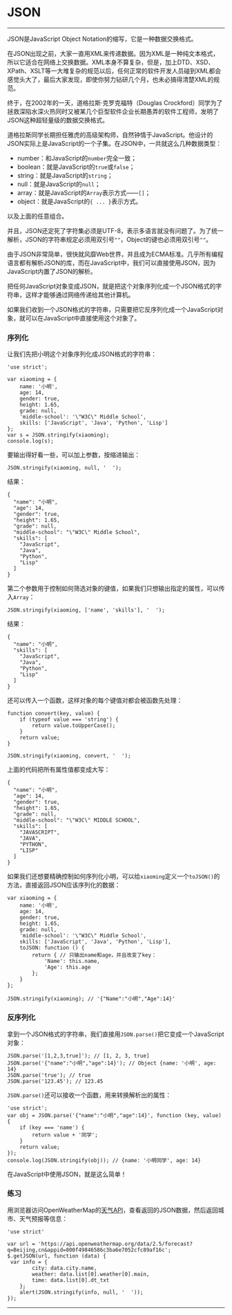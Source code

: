 ​								 															 						

# JSON

------

JSON是JavaScript Object Notation的缩写，它是一种数据交换格式。

在JSON出现之前，大家一直用XML来传递数据。因为XML是一种纯文本格式，所以它适合在网络上交换数据。XML本身不算复杂，但是，加上DTD、XSD、XPath、XSLT等一大堆复杂的规范以后，任何正常的软件开发人员碰到XML都会感觉头大了，最后大家发现，即使你努力钻研几个月，也未必搞得清楚XML的规范。

终于，在2002年的一天，道格拉斯·克罗克福特（Douglas Crockford）同学为了拯救深陷水深火热同时又被某几个巨型软件企业长期愚弄的软件工程师，发明了JSON这种超轻量级的数据交换格式。

道格拉斯同学长期担任雅虎的高级架构师，自然钟情于JavaScript。他设计的JSON实际上是JavaScript的一个子集。在JSON中，一共就这么几种数据类型：

- number：和JavaScript的`number`完全一致；
- boolean：就是JavaScript的`true`或`false`；
- string：就是JavaScript的`string`；
- null：就是JavaScript的`null`；
- array：就是JavaScript的`Array`表示方式——`[]`；
- object：就是JavaScript的`{ ... }`表示方式。

以及上面的任意组合。

并且，JSON还定死了字符集必须是UTF-8，表示多语言就没有问题了。为了统一解析，JSON的字符串规定必须用双引号`""`，Object的键也必须用双引号`""`。

由于JSON非常简单，很快就风靡Web世界，并且成为ECMA标准。几乎所有编程语言都有解析JSON的库，而在JavaScript中，我们可以直接使用JSON，因为JavaScript内置了JSON的解析。

把任何JavaScript对象变成JSON，就是把这个对象序列化成一个JSON格式的字符串，这样才能够通过网络传递给其他计算机。

如果我们收到一个JSON格式的字符串，只需要把它反序列化成一个JavaScript对象，就可以在JavaScript中直接使用这个对象了。

### 序列化

让我们先把小明这个对象序列化成JSON格式的字符串：

```
'use strict';

var xiaoming = {
    name: '小明',
    age: 14,
    gender: true,
    height: 1.65,
    grade: null,
    'middle-school': '\"W3C\" Middle School',
    skills: ['JavaScript', 'Java', 'Python', 'Lisp']
};
var s = JSON.stringify(xiaoming);
console.log(s);

```

要输出得好看一些，可以加上参数，按缩进输出：

```
JSON.stringify(xiaoming, null, '  ');
```

结果：

```
{
  "name": "小明",
  "age": 14,
  "gender": true,
  "height": 1.65,
  "grade": null,
  "middle-school": "\"W3C\" Middle School",
  "skills": [
    "JavaScript",
    "Java",
    "Python",
    "Lisp"
  ]
}
```

第二个参数用于控制如何筛选对象的键值，如果我们只想输出指定的属性，可以传入`Array`：

```
JSON.stringify(xiaoming, ['name', 'skills'], '  ');
```

结果：

```
{
  "name": "小明",
  "skills": [
    "JavaScript",
    "Java",
    "Python",
    "Lisp"
  ]
}
```

还可以传入一个函数，这样对象的每个键值对都会被函数先处理：

```
function convert(key, value) {
    if (typeof value === 'string') {
        return value.toUpperCase();
    }
    return value;
}

JSON.stringify(xiaoming, convert, '  ');
```

上面的代码把所有属性值都变成大写：

```
{
  "name": "小明",
  "age": 14,
  "gender": true,
  "height": 1.65,
  "grade": null,
  "middle-school": "\"W3C\" MIDDLE SCHOOL",
  "skills": [
    "JAVASCRIPT",
    "JAVA",
    "PYTHON",
    "LISP"
  ]
}
```

如果我们还想要精确控制如何序列化小明，可以给`xiaoming`定义一个`toJSON()`的方法，直接返回JSON应该序列化的数据：

```
var xiaoming = {
    name: '小明',
    age: 14,
    gender: true,
    height: 1.65,
    grade: null,
    'middle-school': '\"W3C\" Middle School',
    skills: ['JavaScript', 'Java', 'Python', 'Lisp'],
    toJSON: function () {
        return { // 只输出name和age，并且改变了key：
            'Name': this.name,
            'Age': this.age
        };
    }
};

JSON.stringify(xiaoming); // '{"Name":"小明","Age":14}'
```

### 反序列化

拿到一个JSON格式的字符串，我们直接用`JSON.parse()`把它变成一个JavaScript对象：

```
JSON.parse('[1,2,3,true]'); // [1, 2, 3, true]
JSON.parse('{"name":"小明","age":14}'); // Object {name: '小明', age: 14}
JSON.parse('true'); // true
JSON.parse('123.45'); // 123.45
```

`JSON.parse()`还可以接收一个函数，用来转换解析出的属性：

```
'use strict'; 
var obj = JSON.parse('{"name":"小明","age":14}', function (key, value) {
    if (key === 'name') {
        return value + '同学';
    }
    return value;
});
console.log(JSON.stringify(obj)); // {name: '小明同学', age: 14}

```

在JavaScript中使用JSON，就是这么简单！

### 练习

用浏览器访问OpenWeatherMap的[天气API](https://api.openweathermap.org/data/2.5/forecast?q=Beijing,cn&appid=800f49846586c3ba6e7052cfc89af16c)，查看返回的JSON数据，然后返回城市、天气预报等信息：

```
'use strict'

var url = 'https://api.openweathermap.org/data/2.5/forecast?q=Beijing,cn&appid=800f49846586c3ba6e7052cfc89af16c';
$.getJSON(url, function (data) {
 var info = {
        city: data.city.name,
        weather: data.list[0].weather[0].main,
        time: data.list[0].dt_txt
    };
    alert(JSON.stringify(info, null, '  '));
});
```



------



 					